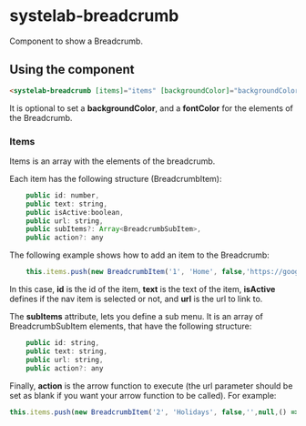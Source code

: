# systelab-breadcrumb

Component to show a Breadcrumb.

## Using the component

```html
<systelab-breadcrumb [items]="items" [backgroundColor]="backgroundColor" [fontColor]="fontColor"></systelab-breadcrumb>
```

It is optional to set a **backgroundColor**, and a **fontColor** for the elements of the Breadcrumb.


### Items

Items is an array with the elements of the breadcrumb.

Each item has the following structure (BreadcrumbItem):

```javascript
    public id: number,
    public text: string,
    public isActive:boolean,
    public url: string,
    public subItems?: Array<BreadcrumbSubItem>,
    public action?: any
```

The following example shows how to add an item to the Breadcrumb:

```javascript
    this.items.push(new BreadcrumbItem('1', 'Home', false,'https://google.com'));
```

In this case, **id** is the id of the item, **text** is the text of the item, **isActive** defines if the nav item is selected or not, and **url** is the url to link to.

The **subItems** attribute, lets you define a sub menu. It is an array of BreadcrumbSubItem elements, that have the following structure:

```javascript
    public id: string,
    public text: string,
    public url: string,
    public action?: any
```

Finally, **action** is the arrow function to execute (the url parameter should be set as blank if you want your arrow function to be called). For example:

```javascript
this.items.push(new BreadcrumbItem('2', 'Holidays', false,'',null,() => this.showModal()));

```







